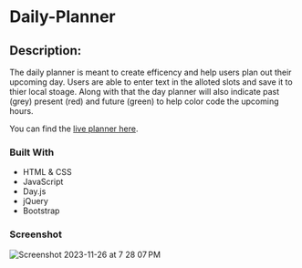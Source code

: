# Daily-Planner

## Description:
The daily planner is meant to create efficency and help users plan out their upcoming day. Users are able to enter text in the alloted slots and save it to thier local stoage. Along with that the day planner will also indicate past (grey) present (red) and future (green) to help color code the upcoming hours.

You can find the [live planner here](https://faustcelaj.github.io/Daily-Planner/).

### Built With
- HTML & CSS
- JavaScript
- Day.js
- jQuery
- Bootstrap

### Screenshot

![Screenshot 2023-11-26 at 7 28 07 PM](https://github.com/FaustCelaj/Daily-Planner/assets/149631014/8c6cf6f3-d863-4f86-b375-411a8a71002f)
